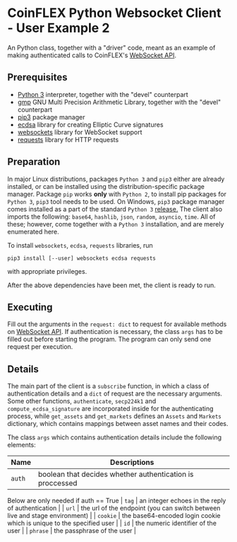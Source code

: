 # CoinFLEX Python Websocket Client - User Example 2
An Python class, together with a "driver" code, meant as an example of making authenticated calls to CoinFLEX's [WebSocket API](https://github.com/coinflex-exchange/API/blob/master/WEBSOCKET-README.md).

## Prerequisites
* [Python 3](https://www.python.org/) interpreter, together with the "devel" counterpart
* [gmp](https://gmplib.org/) GNU Multi Precision Arithmetic Library, together with the "devel" counterpart
* [pip3](https://pip.pypa.io/en/stable/) package manager
* [ecdsa](https://pypi.org/project/ecdsa/) library for creating Elliptic Curve signatures
* [websockets](https://websockets.readthedocs.io/) library for WebSocket support
* [requests](https://pypi.org/project/requests/) library for HTTP requests

## Preparation
In major Linux distributions, packages `Python 3` and `pip3` either are already installed, or can be installed using the distribution-specific package manager.
Package `pip` works **only** with `Python 2`, to install pip packages for `Python 3`, `pip3` tool needs to be used.
On Windows, `pip3` package manager comes installed as a part of the standard `Python 3` [release.](https://www.python.org/downloads/windows/)
The client also imports the following: `base64`, `hashlib`, `json`, `random`, `asyncio`, `time`. All of these; however, come together with a `Python 3` installation, and are merely enumerated here.

To install `websockets`, `ecdsa`, `requests` libraries, run
```
pip3 install [--user] websockets ecdsa requests
```
with appropriate privileges.

After the above dependencies have been met, the client is ready to run.

## Executing
Fill out the arguments in the `request: dict` to request for available methods on [WebSocket API](https://github.com/coinflex-exchange/API/blob/master/WEBSOCKET-README.md). If authentication is necessary, the class `args` has to be filled out before starting the program. The program can only send one request per execution.

## Details
The main part of the client is a `subscribe` function, in which a class of authentication details and a `dict` of request are the necessary arguments. Some other functions, `authenticate`, `secp224k1` and `compute_ecdsa_signature` are incorporated inside for the authenticating process, while `get_assets` and `get_markets` defines an `Assets` and `Markets` dictionary, which contains mappings between asset names and their codes.

The class `args` which contains authentication details include the following elements:

| Name | Descriptions |
| --- | --- |
| `auth` | boolean that decides whether authentication is proccessed |
Below are only needed if auth == True
| `tag` | an integer echoes in the reply of authentication |
| `url` | the url of the endpoint (you can switch between live and stage environment) |
| `cookie` | the base64-encoded login cookie which is unique to the specified user |
| `id` | the numeric identifier of the user  |
| `phrase` | the passphrase of the user |


